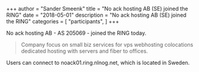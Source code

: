 +++
author = "Sander Smeenk"
title = "No ack hosting AB (SE) joined the RING"
date = "2018-05-01"
description = "No ack hosting AB (SE) joined the RING"
categories = [
    "participants",
]
+++

No ack hosting AB - AS 205069 - joined the RING today.

> Company focus on small biz services for vps webhosting colocations dedicated hosting with servers and fiber to offices.

Users can connect to noack01.ring.nlnog.net, which is located in Sweden.


